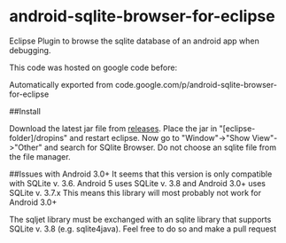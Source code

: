 # android-sqlite-browser-for-eclipse
Eclipse Plugin to browse the sqlite database of an android app when debugging.

This code was hosted on google code before:

Automatically exported from code.google.com/p/android-sqlite-browser-for-eclipse

##Install

Download the latest jar file from [releases](https://github.com/TKlerx/android-sqlite-browser-for-eclipse/releases).
Place the jar in "[eclipse-folder]/dropins" and restart eclipse. 
Now go to "Window"->"Show View"->"Other" and search for SQlite Browser.
Do not choose an sqlite file from the file manager.

##Issues with Android 3.0+
It seems that this version is only compatible with SQLite v. 3.6.
Android 5 uses SQLite v. 3.8 and Android 3.0+ uses SQLite v. 3.7.x
This means this library will most probably not work for Android 3.0+

The sqljet library must be exchanged with an sqlite library that supports SQLite v. 3.8 (e.g. sqlite4java).
Feel free to do so and make a pull request


